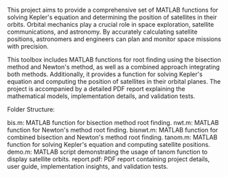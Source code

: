 This project aims to provide a comprehensive set of MATLAB functions for solving Kepler's equation and determining the 
position of satellites in their orbits. Orbital mechanics play a crucial role in space exploration, satellite communications,
and astronomy. By accurately calculating satellite positions, astronomers and engineers can plan and monitor space missions with 
precision.

This toolbox includes MATLAB functions for root finding using the bisection method and Newton's method, as well as a 
combined approach integrating both methods. Additionally, it provides a function for solving Kepler's equation and 
computing the position of satellites in their orbital planes. The project is accompanied by a detailed PDF report
explaining the mathematical models, implementation details, and validation tests.

Folder Structure:

bis.m: MATLAB function for bisection method root finding.
nwt.m: MATLAB function for Newton's method root finding.
bisnwt.m: MATLAB function for combined bisection and Newton's method root finding.
tanom.m: MATLAB function for solving Kepler's equation and computing satellite positions.
demo.m: MATLAB script demonstrating the usage of tanom function to display satellite orbits.
report.pdf: PDF report containing project details, user guide, implementation insights, and validation tests.
